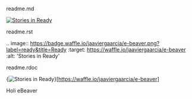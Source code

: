 readme.md

[![Stories in Ready](https://badge.waffle.io/jaaviergaarcia/e-beaver.png?label=ready&title=Ready)](http://waffle.io/jaaviergaarcia/e-beaver)

readme.rst

.. image:: https://badge.waffle.io/jaaviergaarcia/e-beaver.png?label=ready&title=Ready 
 :target: https://waffle.io/jaaviergaarcia/e-beaver 
 :alt: 'Stories in Ready'
 
readme.rdoc

{<img alt='Stories in Ready' src='https://badge.waffle.io/jaaviergaarcia/e-beaver.png?label=ready&title=Ready' />}[https://waffle.io/jaaviergaarcia/e-beaver]

Holi eBeaver
